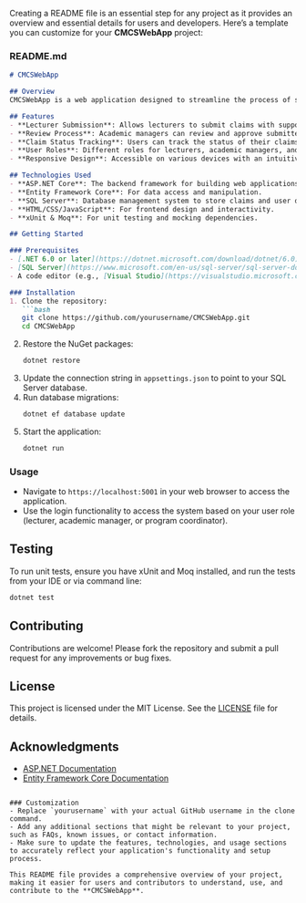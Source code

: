 Creating a README file is an essential step for any project as it provides an overview and essential details for users and developers. Here’s a template you can customize for your **CMCSWebApp** project:

### README.md

```markdown
# CMCSWebApp

## Overview
CMCSWebApp is a web application designed to streamline the process of submitting and reviewing claims for independent contractor lecturers. It provides functionalities for lecturers to submit their claims, for academic managers to review and approve claims, and for program coordinators to oversee the claim process.

## Features
- **Lecturer Submission**: Allows lecturers to submit claims with supporting documentation.
- **Review Process**: Academic managers can review and approve submitted claims.
- **Claim Status Tracking**: Users can track the status of their claims in real-time.
- **User Roles**: Different roles for lecturers, academic managers, and program coordinators.
- **Responsive Design**: Accessible on various devices with an intuitive user interface.

## Technologies Used
- **ASP.NET Core**: The backend framework for building web applications.
- **Entity Framework Core**: For data access and manipulation.
- **SQL Server**: Database management system to store claims and user data.
- **HTML/CSS/JavaScript**: For frontend design and interactivity.
- **xUnit & Moq**: For unit testing and mocking dependencies.

## Getting Started

### Prerequisites
- [.NET 6.0 or later](https://dotnet.microsoft.com/download/dotnet/6.0)
- [SQL Server](https://www.microsoft.com/en-us/sql-server/sql-server-downloads)
- A code editor (e.g., [Visual Studio](https://visualstudio.microsoft.com/) or [Visual Studio Code](https://code.visualstudio.com/))

### Installation
1. Clone the repository:
   ```bash
   git clone https://github.com/yourusername/CMCSWebApp.git
   cd CMCSWebApp
   ```
2. Restore the NuGet packages:
   ```bash
   dotnet restore
   ```
3. Update the connection string in `appsettings.json` to point to your SQL Server database.
4. Run database migrations:
   ```bash
   dotnet ef database update
   ```
5. Start the application:
   ```bash
   dotnet run
   ```

### Usage
- Navigate to `https://localhost:5001` in your web browser to access the application.
- Use the login functionality to access the system based on your user role (lecturer, academic manager, or program coordinator).

## Testing
To run unit tests, ensure you have xUnit and Moq installed, and run the tests from your IDE or via command line:
```bash
dotnet test
```

## Contributing
Contributions are welcome! Please fork the repository and submit a pull request for any improvements or bug fixes.

## License
This project is licensed under the MIT License. See the [LICENSE](LICENSE) file for details.

## Acknowledgments
- [ASP.NET Documentation](https://docs.microsoft.com/en-us/aspnet/core/)
- [Entity Framework Core Documentation](https://docs.microsoft.com/en-us/ef/core/)
```

### Customization
- Replace `yourusername` with your actual GitHub username in the clone command.
- Add any additional sections that might be relevant to your project, such as FAQs, known issues, or contact information.
- Make sure to update the features, technologies, and usage sections to accurately reflect your application's functionality and setup process.

This README file provides a comprehensive overview of your project, making it easier for users and contributors to understand, use, and contribute to the **CMCSWebApp**.
